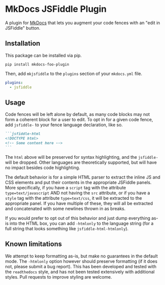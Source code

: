 # MkDocs JSFiddle Plugin

A plugin for [MkDocs](https://www.mkdocs.org/) that lets you
augment your code fences with an "edit in JSFiddle" button.

## Installation

This package can be installed via pip.

```
pip install mkdocs-foo-plugin
```

Then, add `mkjsfiddle` to the `plugins` section of your `mkdocs.yml`
file.

```yaml
plugins:
  - jsfiddle
```

## Usage

Code fences will be left alone by default, as many code blocks may not
form a coherent block for a user to edit. To opt in for a given code fence,
add `jsfiddle-` to your fence language declaration, like so.

~~~markdown
```jsfiddle-html
<!DOCTYPE html>
<!-- Some content here -->
```
~~~

The `html` above will be preserved for syntax highlighting, and the
`jsfiddle-` will be dropped. Other languages are theoretically
supported, but will have no impact besides code highlighting.

The default behavior is for a simple HTML parser to extract the inline JS
and CSS elements and put their contents in the appropriate JSFiddle panels.
More specifically, if you have a `script` tag with the attribute `type=text/javascript`
AND not having the `src` attribute, or if you have a `style` tag with the attribute
`type=text/css`, it will be extracted to the appropriate panel. If you have multiple
of these, they will all be extracted and concatenated with some newlines thrown in as
breaks.

If you would prefer to opt out of this behavior and just dump everything as-is into
the HTML box, you can add `-htmlonly` to the language string (for a full string that
looks something like `jsfiddle-html-htmlonly`).

## Known limitations

We attempt to keep formatting as-is, but make no guarantees in the default mode. The
`-htmlonly` option however should preserve formatting (if it does not, please submit
a bug report). This has been developed and tested with the `readthedocs` style, and
has not been tested extensively with additional styles. Pull requests to improve styling
are welcome.
